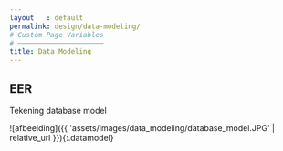 ```yaml
---
layout   : default
permalink: design/data-modeling/
# Custom Page Variables
# ─────────────────────
title: Data Modeling
---
```


EER
---

Tekening database model

![afbeelding]({{ 'assets/images/data_modeling/database_model.JPG' | relative_url }}){:.datamodel}
